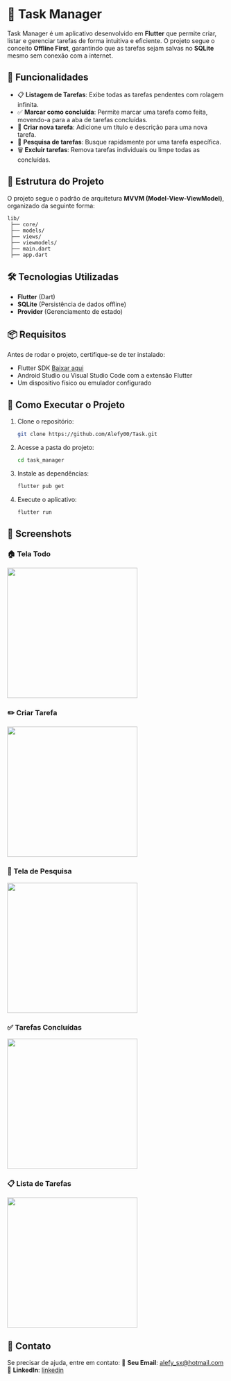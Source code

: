 # 📌 Task Manager

Task Manager é um aplicativo desenvolvido em **Flutter** que permite criar, listar e gerenciar tarefas de forma intuitiva e eficiente. O projeto segue o conceito **Offline First**, garantindo que as tarefas sejam salvas no **SQLite** mesmo sem conexão com a internet.

## 🚀 Funcionalidades
- 📋 **Listagem de Tarefas**: Exibe todas as tarefas pendentes com rolagem infinita.
- ✅ **Marcar como concluída**: Permite marcar uma tarefa como feita, movendo-a para a aba de tarefas concluídas.
- 📝 **Criar nova tarefa**: Adicione um título e descrição para uma nova tarefa.
- 🔎 **Pesquisa de tarefas**: Busque rapidamente por uma tarefa específica.
- 🗑️ **Excluir tarefas**: Remova tarefas individuais ou limpe todas as concluídas.

## 📂 Estrutura do Projeto
O projeto segue o padrão de arquitetura **MVVM (Model-View-ViewModel)**, organizado da seguinte forma:
```
lib/
 ├── core/              
 ├── models/            
 ├── views/             
 ├── viewmodels/  
 ├── main.dart          
 ├── app.dart 
```

## 🛠️ Tecnologias Utilizadas
- **Flutter** (Dart)
- **SQLite** (Persistência de dados offline)
- **Provider** (Gerenciamento de estado)

## 📦 Requisitos
Antes de rodar o projeto, certifique-se de ter instalado:
- Flutter SDK [Baixar aqui](https://flutter.dev/docs/get-started/install)
- Android Studio ou Visual Studio Code com a extensão Flutter
- Um dispositivo físico ou emulador configurado

## 🚀 Como Executar o Projeto
1. Clone o repositório:
   ```sh
   git clone https://github.com/Alefy00/Task.git
   ```
2. Acesse a pasta do projeto:
   ```sh
   cd task_manager
   ```
3. Instale as dependências:
   ```sh
   flutter pub get
   ```
4. Execute o aplicativo:
   ```sh
   flutter run
   ```

## 📸 Screenshots

### 🏠 Tela Todo
<img src="assets/screenshots/todo.jpg" width="300">

### ✏️ Criar Tarefa
<img src="assets/screenshots/create.jpg" width="300">

### 🔎 Tela de Pesquisa
<img src="assets/screenshots/search.jpg" width="300">

### ✅ Tarefas Concluídas
<img src="assets/screenshots/done.jpg" width="300">

### 📋 Lista de Tarefas
<img src="assets/screenshots/todolist.jpg" width="300">


## 📩 Contato
Se precisar de ajuda, entre em contato:
📧 **Seu Email**: alefy_sx@hotmail.com  
💼 **LinkedIn**: [linkedin](https://www.linkedin.com/in/alefy-xavier-developer/)

